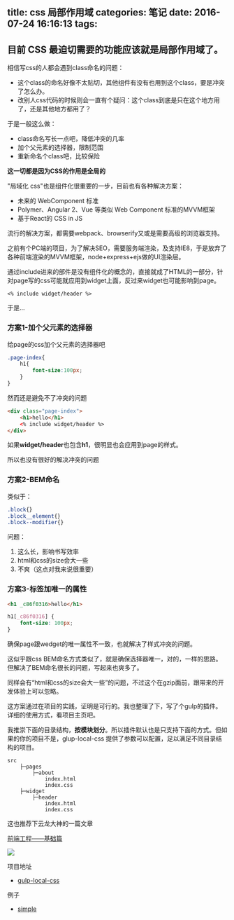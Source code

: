 title: css 局部作用域
categories: 笔记
date: 2016-07-24 16:16:13
tags:
---
<!--摘要-->
<!--more-->
## 目前 CSS 最迫切需要的功能应该就是局部作用域了。

相信写css的人都会遇到class命名的问题：
* 这个class的命名好像不太贴切，其他组件有没有也用到这个class，要是冲突了怎么办。
* 改别人css代码的时候则会一直有个疑问：这个class到底是只在这个地方用了，还是其他地方都用了？

于是一般这么做：
* class命名写长一点吧，降低冲突的几率
* 加个父元素的选择器，限制范围
* 重新命名个class吧，比较保险

**这一切都是因为CSS的作用是全局的**

"局域化 css"也是组件化很重要的一步，目前也有各种解决方案：
* 未来的 WebComponent 标准
* Polymer、Angular 2、Vue 等类似 Web Component 标准的MVVM框架
* 基于React的 CSS in JS

流行的解决方案，都需要webpack、browserify又或是需要高级的浏览器支持。

之前有个PC端的项目，为了解决SEO，需要服务端渲染，及支持IE8，于是放弃了各种前端渲染的MVVM框架，node+express+ejs做的UI渲染层。

通过include进来的部件是没有组件化的概念的，直接就成了HTML的一部分，针对page写的css可能就应用到widget上面，反过来widget也可能影响到page。
```ejs
<% include widget/header %>
```

于是...
### 方案1-加个父元素的选择器
给page的css加个父元素的选择器吧
```css
.page-index{
    h1{
        font-size:100px;
    }
}
```
然而还是避免不了冲突的问题

```html
<div class="page-index">
    <h1>hello</h1>
    <% include widget/header %>
</div>
```
如果**widget/header**也包含**h1**，很明显也会应用到page的样式。

所以也没有很好的解决冲突的问题

### 方案2-BEM命名
类似于：
```css
.block{}
.block__element{}
.block--modifier{}
```
问题： 
1. 这么长，影响书写效率
2. html和css的size会大一些
3. 不爽（这点对我来说很重要）


### 方案3-标签加唯一的属性
```html
<h1 _c86f0316>hello</h1>
```
```css
h1[_c86f0316] {
    font-size: 100px;
}
```
确保page跟wedget的唯一属性不一致，也就解决了样式冲突的问题。

这似乎跟css BEM命名方式类似了，就是确保选择器唯一，对的，一样的思路。但解决了BEM命名很长的问题，写起来也爽多了。

同样会有“html和css的size会大一些”的问题，不过这个在gzip面前，跟带来的开发体验上可以忽略。

这方案通过在项目的实践，证明是可行的。我也整理了下，写了个gulp的插件。详细的使用方式，看项目主页吧。

<div class="github-widget" data-repo="fzred/gulp-local-css"></div>
<script src="http://git.hust.cc/GitHub-Repo-Widget.js/GithubRepoWidget.js"></script>

我推崇下面的目录结构，**按模块划分**。所以插件默认也是只支持下面的方式。但如果的你的项目不是，glup-local-css 提供了参数可以配置，足以满足不同目录结构的项目。
```
src
    ├─pages
        ├─about
            index.html
            index.css
    ├─widget
        ├─header
            index.html
            index.css
```
这也推荐下云龙大神的一篇文章

[前端工程——基础篇](https://github.com/fouber/blog/issues/10)

![](https://github.com/fouber/blog/raw/master/201508/assets/components.png)


项目地址
* [gulp-local-css](https://github.com/fzred/gulp-local-css)

例子
* [simple](https://github.com/fzred/gulp-local-css/tree/master/examples/simple)

